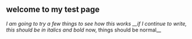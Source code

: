 ## welcome to my test page
*I am going to try a few things to see how this works
__if I continue to write, this should be in italics and bold*
now, things should be normal__
